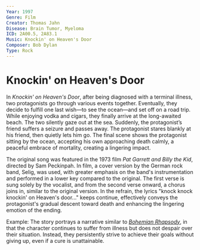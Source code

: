 ```yaml
---
Year: 1997
Genre: Film
Creator: Thomas Jahn
Disease: Brain Tumor, Myeloma
ICD: 2A00.5, 2A83.1
Music: Knockin' on Heaven's Door
Composer: Bob Dylan
Type: Rock
---
```


# Knockin' on Heaven's Door

 In *Knockin' on Heaven's Door*, after being diagnosed with a terminal illness, two protagonists go through various events together. Eventually, they decide to fulfill one last wish—to see the ocean—and set off on a road trip. While enjoying vodka and cigars, they finally arrive at the long-awaited beach. The two silently gaze out at the sea. Suddenly, the protagonist’s friend suffers a seizure and passes away. The protagonist stares blankly at his friend, then quietly lets him go. The final scene shows the protagonist sitting by the ocean, accepting his own approaching death calmly, a peaceful embrace of mortality, creating a lingering impact. 
 
 The original song was featured in the 1973 film *Pat Garrett and Billy the Kid*, directed by Sam Peckinpah. In film, a cover version by the German rock band, Selig, was used, with greater emphasis on the band's instrumentation and performed in a lower key compared to the original. The first verse is sung solely by the vocalist, and from the second verse onward, a chorus joins in, similar to the original version. In the refrain, the lyrics "knock knock knockin' on Heaven's door..." keeps continue, effectively conveys the protagonist's gradual descent toward death and enhancing the lingering emotion of the ending.
 
Example: The story portrays a narrative similar to [*Bohemian Rhapsody*](kwak_junyeong.md), in that the character continues to suffer from illness but does not despair over their situation. Instead, they persistently strive to achieve their goals without giving up, even if a cure is unattainable.
